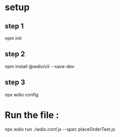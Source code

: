 # setup 

## step 1
npm init

## step 2 
npm install @wdio/cli --save-dev

## step 3
npx wdio config 


# Run the file : 
npx wdio run ./wdio.conf.js --spec placeOrderTest.js
